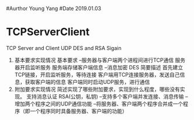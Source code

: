 #Aurthor Young Yang
#Date 2019.01.03
# TCPServerClient
TCP Server and Client UDP DES and RSA Sigain
1.	基本要求实现情况
基本要求 
–服务器与客户端两个进程间进行TCP通信
服务器开启监听服务
服务端存储客户端信息
–消息加密 DES
简要描述
首先建立TCP链接，开启监听服务，等待连接
客户端用TCP连接服务器，发送自己信息，获取客户端的信息
客户端同时启动UDP服务，进行通信
2.	附加要求实现情况
简述实现了哪些附加要求，实现到什么程度，哪些没有实现。
支持消息认证 RSA(公钥，私钥)
–支持多个客户端并发连接、消息传输
–增加两个程序之间的UDP通信功能 
–将服务器、客户端两个程序合并成一个程序（即一个程序同时具备服务器、客户端的功能）
